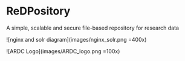 # ReDPository

A simple, scalable and secure file-based repository for research data


![nginx and solr diagram](images/nginx_solr.png =400x)

![ARDC Logo](images/ARDC_logo.png =100x)